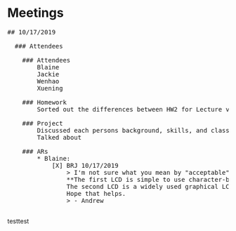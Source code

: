 # Meetings

<pre>## 10/17/2019
  
  ### Attendees

	### Attendees
		Blaine
		Jackie
		Wenhao
		Xuening
		
	### Homework
		Sorted out the differences between HW2 for Lecture vs Practicum
		
	### Project
		Discussed each persons background, skills, and classes
		Talked about 
		
	### ARs
		* Blaine: 
			[X] BRJ 10/17/2019
				> I'm not sure what you mean by "acceptable". Both LCDs are perfectly acceptable as "actuators" in the practicum project.
				**The first LCD is simple to use character-based LCD, straight forward to use, and would make an excellent choice for a simple practicum project.**
				The second LCD is a widely used graphical LCD that requires a C graphics library and, in my opinion, a 32 bit microcontroller with plenty of flash and RAM. If you'd like to go down that route, that's perfectly acceptable, although of course I wouldn't suggest you do that.
				Hope that helps.
				> - Andrew
				
</pre>test<!---just--->test

